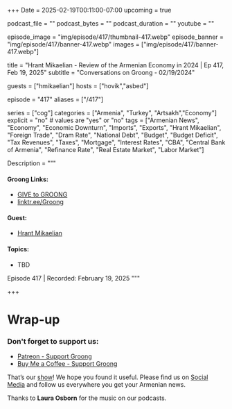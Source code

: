 +++
Date = 2025-02-19T00:11:00-07:00
upcoming = true

podcast_file = ""
podcast_bytes = ""
podcast_duration = ""
youtube = ""

episode_image = "img/episode/417/thumbnail-417.webp"
episode_banner = "img/episode/417/banner-417.webp"
images = ["img/episode/417/banner-417.webp"]

title = "Hrant Mikaelian - Review of the Armenian Economy in 2024 | Ep 417, Feb 19, 2025"
subtitle = "Conversations on Groong - 02/19/2024"

guests = ["hmikaelian"]
hosts = ["hovik","asbed"]

episode = "417"
aliases = ["/417"]

series = ["cog"]
categories = ["Armenia", "Turkey", "Artsakh","Economy"]
explicit = "no" # values are "yes" or "no"
tags = ["Armenian News", "Economy", "Economic Downturn", "Imports", "Exports", "Hrant Mikaelian", "Foreign Trade", "Dram Rate", "National Debt", "Budget", "Budget Deficit", "Tax Revenues", "Taxes", "Mortgage", "Interest Rates", "CBA", "Central Bank of Armenia", "Refinance Rate", "Real Estate Market", "Labor Market"]

Description = """

#### Groong Links:
* [GIVE to GROONG](https://podcasts.groong.org/donate)
* [linktr.ee/Groong](https://linktr.ee/groong)

#### Guest:
* [Hrant Mikaelian](/guest/hmikaelian)

#### Topics:
* TBD


Episode 417 | Recorded: February 19, 2025
"""

+++




# Wrap-up

### **Don't forget to support us:**
* [Patreon - Support Groong](https://www.patreon.com/ann_groong)
* [Buy Me a Coffee - Support Groong](https://www.buymeacoffee.com/groong)


That’s our [show](https://podcasts.groong.org/)! We hope you found it useful. Please find us on [Social Media](https://linktr.ee/groong) and follow us everywhere you get your Armenian news.

Thanks to **Laura Osborn** for the music on our podcasts.
